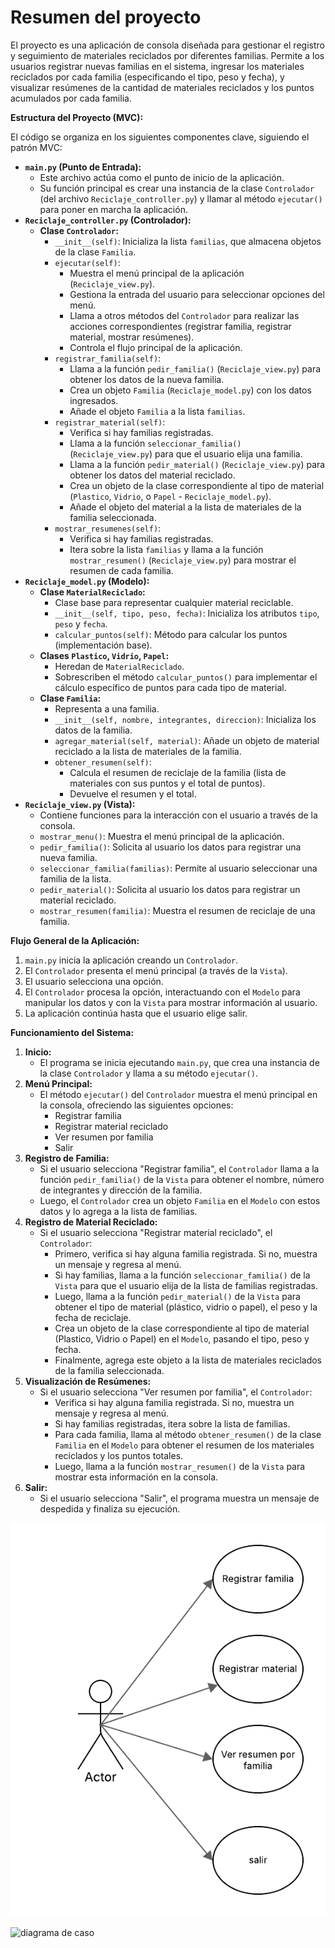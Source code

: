 # Resumen del proyecto 

El proyecto es una aplicación de consola diseñada para gestionar el registro y seguimiento de materiales reciclados por diferentes familias. Permite a los usuarios registrar nuevas familias en el sistema, ingresar los materiales reciclados por cada familia (especificando el tipo, peso y fecha), y visualizar resúmenes de la cantidad de materiales reciclados y los puntos acumulados por cada familia.


**Estructura del Proyecto (MVC):**

El código se organiza en los siguientes componentes clave, siguiendo el patrón MVC:

* **`main.py` (Punto de Entrada):**
    * Este archivo actúa como el punto de inicio de la aplicación.
    * Su función principal es crear una instancia de la clase `Controlador` (del archivo `Reciclaje_controller.py`) y llamar al método `ejecutar()` para poner en marcha la aplicación.
* **`Reciclaje_controller.py` (Controlador):**
    * **Clase `Controlador`:**
        * `__init__(self)`: Inicializa la lista `familias`, que almacena objetos de la clase `Familia`.
        * `ejecutar(self)`:
            * Muestra el menú principal de la aplicación (`Reciclaje_view.py`).
            * Gestiona la entrada del usuario para seleccionar opciones del menú.
            * Llama a otros métodos del `Controlador` para realizar las acciones correspondientes (registrar familia, registrar material, mostrar resúmenes).
            * Controla el flujo principal de la aplicación.
        * `registrar_familia(self)`:
            * Llama a la función `pedir_familia()` (`Reciclaje_view.py`) para obtener los datos de la nueva familia.
            * Crea un objeto `Familia` (`Reciclaje_model.py`) con los datos ingresados.
            * Añade el objeto `Familia` a la lista `familias`.
        * `registrar_material(self)`:
            * Verifica si hay familias registradas.
            * Llama a la función `seleccionar_familia()` (`Reciclaje_view.py`) para que el usuario elija una familia.
            * Llama a la función `pedir_material()` (`Reciclaje_view.py`) para obtener los datos del material reciclado.
            * Crea un objeto de la clase correspondiente al tipo de material (`Plastico`, `Vidrio`, o `Papel` - `Reciclaje_model.py`).
            * Añade el objeto del material a la lista de materiales de la familia seleccionada.
        * `mostrar_resumenes(self)`:
            * Verifica si hay familias registradas.
            * Itera sobre la lista `familias` y llama a la función `mostrar_resumen()` (`Reciclaje_view.py`) para mostrar el resumen de cada familia.
* **`Reciclaje_model.py` (Modelo):**
    * **Clase `MaterialReciclado`:**
        * Clase base para representar cualquier material reciclable.
        * `__init__(self, tipo, peso, fecha)`: Inicializa los atributos `tipo`, `peso` y `fecha`.
        * `calcular_puntos(self)`: Método para calcular los puntos (implementación base).
    * **Clases `Plastico`, `Vidrio`, `Papel`:**
        * Heredan de `MaterialReciclado`.
        * Sobrescriben el método `calcular_puntos()` para implementar el cálculo específico de puntos para cada tipo de material.
    * **Clase `Familia`:**
        * Representa a una familia.
        * `__init__(self, nombre, integrantes, direccion)`: Inicializa los datos de la familia.
        * `agregar_material(self, material)`: Añade un objeto de material reciclado a la lista de materiales de la familia.
        * `obtener_resumen(self)`:
            * Calcula el resumen de reciclaje de la familia (lista de materiales con sus puntos y el total de puntos).
            * Devuelve el resumen y el total.
* **`Reciclaje_view.py` (Vista):**
    * Contiene funciones para la interacción con el usuario a través de la consola.
    * `mostrar_menu()`: Muestra el menú principal de la aplicación.
    * `pedir_familia()`: Solicita al usuario los datos para registrar una nueva familia.
    * `seleccionar_familia(familias)`: Permite al usuario seleccionar una familia de la lista.
    * `pedir_material()`: Solicita al usuario los datos para registrar un material reciclado.
    * `mostrar_resumen(familia)`: Muestra el resumen de reciclaje de una familia.

**Flujo General de la Aplicación:**

1.  `main.py` inicia la aplicación creando un `Controlador`.
2.  El `Controlador` presenta el menú principal (a través de la `Vista`).
3.  El usuario selecciona una opción.
4.  El `Controlador` procesa la opción, interactuando con el `Modelo` para manipular los datos y con la `Vista` para mostrar información al usuario.
5.  La aplicación continúa hasta que el usuario elige salir.

**Funcionamiento del Sistema:**

1.  **Inicio:**
    * El programa se inicia ejecutando `main.py`, que crea una instancia de la clase `Controlador` y llama a su método `ejecutar()`.
2.  **Menú Principal:**
    * El método `ejecutar()` del `Controlador` muestra el menú principal en la consola, ofreciendo las siguientes opciones:
        * Registrar familia
        * Registrar material reciclado
        * Ver resumen por familia
        * Salir
3.  **Registro de Familia:**
    * Si el usuario selecciona "Registrar familia", el `Controlador` llama a la función `pedir_familia()` de la `Vista` para obtener el nombre, número de integrantes y dirección de la familia.
    * Luego, el `Controlador` crea un objeto `Familia` en el `Modelo` con estos datos y lo agrega a la lista de familias.
4.  **Registro de Material Reciclado:**
    * Si el usuario selecciona "Registrar material reciclado", el `Controlador`:
        * Primero, verifica si hay alguna familia registrada. Si no, muestra un mensaje y regresa al menú.
        * Si hay familias, llama a la función `seleccionar_familia()` de la `Vista` para que el usuario elija de la lista de familias registradas.
        * Luego, llama a la función `pedir_material()` de la `Vista` para obtener el tipo de material (plástico, vidrio o papel), el peso y la fecha de reciclaje.
        * Crea un objeto de la clase correspondiente al tipo de material (Plastico, Vidrio o Papel) en el `Modelo`, pasando el tipo, peso y fecha.
        * Finalmente, agrega este objeto a la lista de materiales reciclados de la familia seleccionada.
5.  **Visualización de Resúmenes:**
    * Si el usuario selecciona "Ver resumen por familia", el `Controlador`:
        * Verifica si hay alguna familia registrada. Si no, muestra un mensaje y regresa al menú.
        * Si hay familias registradas, itera sobre la lista de familias.
        * Para cada familia, llama al método `obtener_resumen()` de la clase `Familia` en el `Modelo` para obtener el resumen de los materiales reciclados y los puntos totales.
        * Luego, llama a la función `mostrar_resumen()` de la `Vista` para mostrar esta información en la consola.
6.  **Salir:**
    * Si el usuario selecciona "Salir", el programa muestra un mensaje de despedida y finaliza su ejecución.

![diagrama de caso](docs/Diagrama_de_casos_de_uso.png)

![diagrama de caso](docs/diagrama_clases_mvd_reciclaje.png)